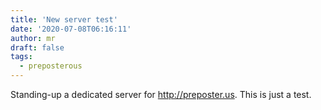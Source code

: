 ```yaml
---
title: 'New server test'
date: '2020-07-08T06:16:11'
author: mr
draft: false
tags:
  - preposterous
---
```

Standing-up a dedicated server for http://preposter.us. This is just a test.

